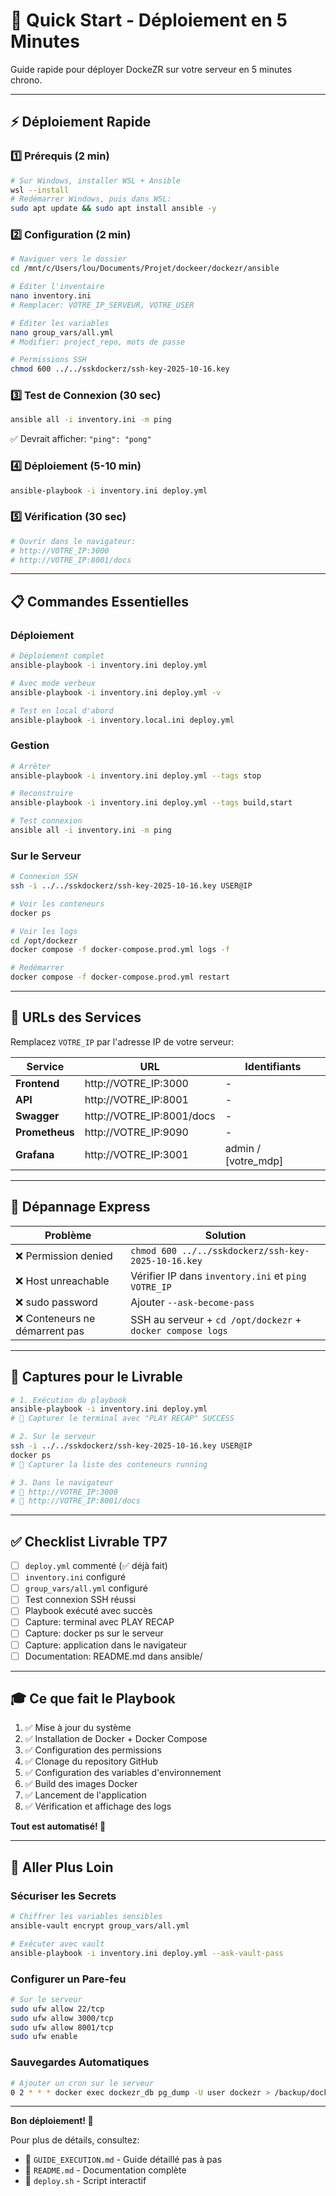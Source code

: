 # 🚀 Quick Start - Déploiement en 5 Minutes

Guide rapide pour déployer DockeZR sur votre serveur en 5 minutes chrono.

---

## ⚡ Déploiement Rapide

### 1️⃣ Prérequis (2 min)

```bash
# Sur Windows, installer WSL + Ansible
wsl --install
# Redémarrer Windows, puis dans WSL:
sudo apt update && sudo apt install ansible -y
```

### 2️⃣ Configuration (2 min)

```bash
# Naviguer vers le dossier
cd /mnt/c/Users/lou/Documents/Projet/dockeer/dockezr/ansible

# Éditer l'inventaire
nano inventory.ini
# Remplacer: VOTRE_IP_SERVEUR, VOTRE_USER

# Éditer les variables
nano group_vars/all.yml
# Modifier: project_repo, mots de passe

# Permissions SSH
chmod 600 ../../sskdockerz/ssh-key-2025-10-16.key
```

### 3️⃣ Test de Connexion (30 sec)

```bash
ansible all -i inventory.ini -m ping
```

✅ Devrait afficher: `"ping": "pong"`

### 4️⃣ Déploiement (5-10 min)

```bash
ansible-playbook -i inventory.ini deploy.yml
```

### 5️⃣ Vérification (30 sec)

```bash
# Ouvrir dans le navigateur:
# http://VOTRE_IP:3000
# http://VOTRE_IP:8001/docs
```

---

## 📋 Commandes Essentielles

### Déploiement

```bash
# Déploiement complet
ansible-playbook -i inventory.ini deploy.yml

# Avec mode verbeux
ansible-playbook -i inventory.ini deploy.yml -v

# Test en local d'abord
ansible-playbook -i inventory.local.ini deploy.yml
```

### Gestion

```bash
# Arrêter
ansible-playbook -i inventory.ini deploy.yml --tags stop

# Reconstruire
ansible-playbook -i inventory.ini deploy.yml --tags build,start

# Test connexion
ansible all -i inventory.ini -m ping
```

### Sur le Serveur

```bash
# Connexion SSH
ssh -i ../../sskdockerz/ssh-key-2025-10-16.key USER@IP

# Voir les conteneurs
docker ps

# Voir les logs
cd /opt/dockezr
docker compose -f docker-compose.prod.yml logs -f

# Redémarrer
docker compose -f docker-compose.prod.yml restart
```

---

## 🎯 URLs des Services

Remplacez `VOTRE_IP` par l'adresse IP de votre serveur:

| Service | URL | Identifiants |
|---------|-----|--------------|
| **Frontend** | http://VOTRE_IP:3000 | - |
| **API** | http://VOTRE_IP:8001 | - |
| **Swagger** | http://VOTRE_IP:8001/docs | - |
| **Prometheus** | http://VOTRE_IP:9090 | - |
| **Grafana** | http://VOTRE_IP:3001 | admin / [votre_mdp] |

---

## 🐛 Dépannage Express

| Problème | Solution |
|----------|----------|
| ❌ Permission denied | `chmod 600 ../../sskdockerz/ssh-key-2025-10-16.key` |
| ❌ Host unreachable | Vérifier IP dans `inventory.ini` et `ping VOTRE_IP` |
| ❌ sudo password | Ajouter `--ask-become-pass` |
| ❌ Conteneurs ne démarrent pas | SSH au serveur + `cd /opt/dockezr` + `docker compose logs` |

---

## 📸 Captures pour le Livrable

```bash
# 1. Exécution du playbook
ansible-playbook -i inventory.ini deploy.yml
# 📸 Capturer le terminal avec "PLAY RECAP" SUCCESS

# 2. Sur le serveur
ssh -i ../../sskdockerz/ssh-key-2025-10-16.key USER@IP
docker ps
# 📸 Capturer la liste des conteneurs running

# 3. Dans le navigateur
# 📸 http://VOTRE_IP:3000
# 📸 http://VOTRE_IP:8001/docs
```

---

## ✅ Checklist Livrable TP7

- [ ] `deploy.yml` commenté (✅ déjà fait)
- [ ] `inventory.ini` configuré
- [ ] `group_vars/all.yml` configuré
- [ ] Test connexion SSH réussi
- [ ] Playbook exécuté avec succès
- [ ] Capture: terminal avec PLAY RECAP
- [ ] Capture: docker ps sur le serveur
- [ ] Capture: application dans le navigateur
- [ ] Documentation: README.md dans ansible/

---

## 🎓 Ce que fait le Playbook

1. ✅ Mise à jour du système
2. ✅ Installation de Docker + Docker Compose
3. ✅ Configuration des permissions
4. ✅ Clonage du repository GitHub
5. ✅ Configuration des variables d'environnement
6. ✅ Build des images Docker
7. ✅ Lancement de l'application
8. ✅ Vérification et affichage des logs

**Tout est automatisé! 🎉**

---

## 🚀 Aller Plus Loin

### Sécuriser les Secrets

```bash
# Chiffrer les variables sensibles
ansible-vault encrypt group_vars/all.yml

# Exécuter avec vault
ansible-playbook -i inventory.ini deploy.yml --ask-vault-pass
```

### Configurer un Pare-feu

```bash
# Sur le serveur
sudo ufw allow 22/tcp
sudo ufw allow 3000/tcp
sudo ufw allow 8001/tcp
sudo ufw enable
```

### Sauvegardes Automatiques

```bash
# Ajouter un cron sur le serveur
0 2 * * * docker exec dockezr_db pg_dump -U user dockezr > /backup/dockezr_$(date +\%Y\%m\%d).sql
```

---

**Bon déploiement! 🎉**

Pour plus de détails, consultez:
- 📖 `GUIDE_EXECUTION.md` - Guide détaillé pas à pas
- 📘 `README.md` - Documentation complète
- 🔧 `deploy.sh` - Script interactif

